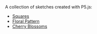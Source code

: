 A collection of sketches created with P5.js:

- [Squares](/p5js-sketches/squares/)
- [Floral Pattern](/p5js-sketches/floral-pattern-001/)
- [Cherry Blossoms](/p5js-sketches/cherry-blossoms/)
